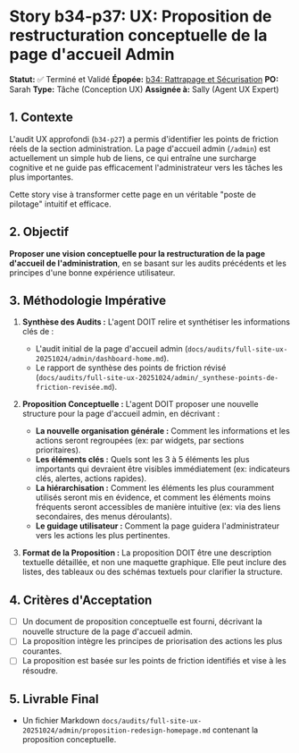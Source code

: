 # Story b34-p37: UX: Proposition de restructuration conceptuelle de la page d'accueil Admin

**Statut:** ✅ Terminé et Validé
**Épopée:** [b34: Rattrapage et Sécurisation](./../epics/epic-b34-rattrapage-securisation.md)
**PO:** Sarah
**Type:** Tâche (Conception UX)
**Assignée à:** Sally (Agent UX Expert)

## 1. Contexte

L'audit UX approfondi (`b34-p27`) a permis d'identifier les points de friction réels de la section administration. La page d'accueil admin (`/admin`) est actuellement un simple hub de liens, ce qui entraîne une surcharge cognitive et ne guide pas efficacement l'administrateur vers les tâches les plus importantes.

Cette story vise à transformer cette page en un véritable "poste de pilotage" intuitif et efficace.

## 2. Objectif

**Proposer une vision conceptuelle pour la restructuration de la page d'accueil de l'administration**, en se basant sur les audits précédents et les principes d'une bonne expérience utilisateur.

## 3. Méthodologie Impérative

1.  **Synthèse des Audits :** L'agent DOIT relire et synthétiser les informations clés de :
    *   L'audit initial de la page d'accueil admin (`docs/audits/full-site-ux-20251024/admin/dashboard-home.md`).
    *   Le rapport de synthèse des points de friction révisé (`docs/audits/full-site-ux-20251024/admin/_synthese-points-de-friction-revisée.md`).

2.  **Proposition Conceptuelle :** L'agent DOIT proposer une nouvelle structure pour la page d'accueil admin, en décrivant :
    *   **La nouvelle organisation générale :** Comment les informations et les actions seront regroupées (ex: par widgets, par sections prioritaires).
    *   **Les éléments clés :** Quels sont les 3 à 5 éléments les plus importants qui devraient être visibles immédiatement (ex: indicateurs clés, alertes, actions rapides).
    *   **La hiérarchisation :** Comment les éléments les plus couramment utilisés seront mis en évidence, et comment les éléments moins fréquents seront accessibles de manière intuitive (ex: via des liens secondaires, des menus déroulants).
    *   **Le guidage utilisateur :** Comment la page guidera l'administrateur vers les actions les plus pertinentes.

3.  **Format de la Proposition :** La proposition DOIT être une description textuelle détaillée, et non une maquette graphique. Elle peut inclure des listes, des tableaux ou des schémas textuels pour clarifier la structure.

## 4. Critères d'Acceptation

- [ ] Un document de proposition conceptuelle est fourni, décrivant la nouvelle structure de la page d'accueil admin.
- [ ] La proposition intègre les principes de priorisation des actions les plus courantes.
- [ ] La proposition est basée sur les points de friction identifiés et vise à les résoudre.

## 5. Livrable Final

- Un fichier Markdown `docs/audits/full-site-ux-20251024/admin/proposition-redesign-homepage.md` contenant la proposition conceptuelle.
